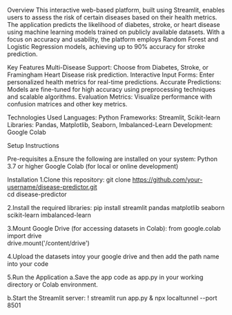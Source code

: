 
Overview
This interactive web-based platform, built using Streamlit, enables users to assess the risk of certain diseases based on their health metrics. The application predicts the likelihood of diabetes, stroke, or heart disease using machine learning models trained on publicly available datasets.
With a focus on accuracy and usability, the platform employs Random Forest and Logistic Regression models, achieving up to 90% accuracy for stroke prediction.

Key Features
Multi-Disease Support: Choose from Diabetes, Stroke, or Framingham Heart Disease risk prediction.
Interactive Input Forms: Enter personalized health metrics for real-time predictions.
Accurate Predictions: Models are fine-tuned for high accuracy using preprocessing techniques and scalable algorithms.
Evaluation Metrics: Visualize performance with confusion matrices and other key metrics.

Technologies Used
Languages: Python
Frameworks: Streamlit, Scikit-learn
Libraries: Pandas, Matplotlib, Seaborn, Imbalanced-Learn
Development: Google Colab

Setup Instructions

Pre-requisites
a.Ensure the following are installed on your system:
  Python 3.7 or higher
  Google Colab (for local or online development)
  
Installation
1.Clone this repository:
  git clone https://github.com/your-username/disease-predictor.git  
  cd disease-predictor 
  
2.Install the required libraries:
  pip install streamlit pandas matplotlib seaborn scikit-learn imbalanced-learn  
  
3.Mount Google Drive (for accessing datasets in Colab):
  from google.colab import drive  
  drive.mount('/content/drive') 
  
4.Upload the datasets intoy your google drive and then add the path name into your code

5.Run the Application
a.Save the app code as app.py in your working directory or Colab environment.

b.Start the Streamlit server:
  ! streamlit run app.py & npx localtunnel --port 8501
